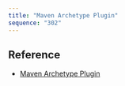 ```yaml
---
title: "Maven Archetype Plugin"
sequence: "302"
---
```


## Reference

- [Maven Archetype Plugin](https://maven.apache.org/archetype/maven-archetype-plugin/)
